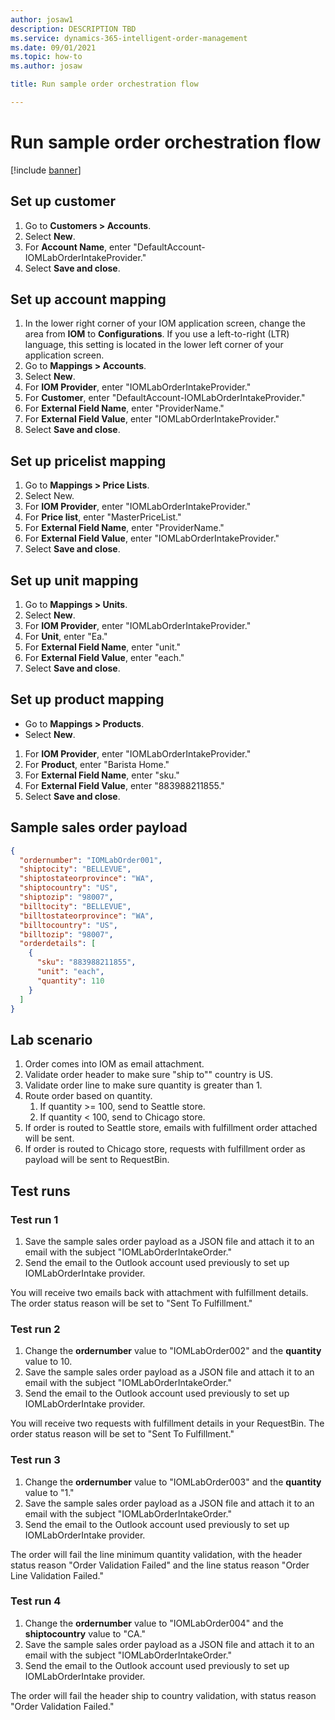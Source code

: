 ```yaml
---
author: josaw1
description: DESCRIPTION TBD
ms.service: dynamics-365-intelligent-order-management
ms.date: 09/01/2021
ms.topic: how-to
ms.author: josaw

title: Run sample order orchestration flow

---
```


# Run sample order orchestration flow

[!include [banner](includes/banner.md)]

## Set up customer

1. Go to **Customers \> Accounts**.
1. Select **New**.
1. For **Account Name**, enter "DefaultAccount-IOMLabOrderIntakeProvider."
1. Select **Save and close**.

## Set up account mapping 

1. In the lower right corner of your IOM application screen, change the area from **IOM** to **Configurations**. If you use a left-to-right (LTR) language, this setting is located in the lower left corner of your application screen. 
1. Go to **Mappings \> Accounts**.
1. Select **New**.
1. For **IOM Provider**, enter "IOMLabOrderIntakeProvider."
1. For **Customer**, enter "DefaultAccount-IOMLabOrderIntakeProvider."
1. For **External Field Name**, enter "ProviderName."
1. For **External Field Value**, enter "IOMLabOrderIntakeProvider."
1. Select **Save and close**.

## Set up pricelist mapping

1. Go to **Mappings \> Price Lists**.
1. Select New.
1. For **IOM Provider**, enter "IOMLabOrderIntakeProvider."
1. For **Price list**, enter "MasterPriceList."
1. For **External Field Name**, enter "ProviderName."
1. For **External Field Value**, enter "IOMLabOrderIntakeProvider."
1. Select **Save and close**.

## Set up unit mapping

1. Go to **Mappings \> Units**.
1. Select **New**.
1. For **IOM Provider**, enter "IOMLabOrderIntakeProvider."
1. For **Unit**, enter "Ea."
1. For **External Field Name**, enter "unit."
1. For **External Field Value**, enter "each."
1. Select **Save and close**.

## Set up product mapping

-	Go to **Mappings \> Products**.
-	Select **New**.
1. For **IOM Provider**, enter "IOMLabOrderIntakeProvider."
1. For **Product**, enter "Barista Home."
1. For **External Field Name**, enter "sku."
1. For **External Field Value**, enter "883988211855."
1. Select **Save and close**.

## Sample sales order payload

```JSON
{
  "ordernumber": "IOMLabOrder001",
  "shiptocity": "BELLEVUE",
  "shiptostateorprovince": "WA",
  "shiptocountry": "US",
  "shiptozip": "98007",
  "billtocity": "BELLEVUE",
  "billtostateorprovince": "WA",
  "billtocountry": "US",
  "billtozip": "98007",
  "orderdetails": [
    {
      "sku": "883988211855",
      "unit": "each",
      "quantity": 110
    }
  ]
}
```

## Lab scenario

1. Order comes into IOM as email attachment.
1. Validate order header to make sure "ship to"" country is US.
1. Validate order line to make sure quantity is greater than 1.
1. Route order based on quantity.
    1. If quantity \>= 100, send to Seattle store.
    1. If quantity \< 100, send to Chicago store.
1. If order is routed to Seattle store, emails with fulfillment order attached will be sent.
1. If order is routed to Chicago store, requests with fulfillment order as payload will be sent to RequestBin.

## Test runs

### Test run 1

1. Save the sample sales order payload as a JSON file and attach it to an email with the subject "IOMLabOrderIntakeOrder."
1. Send the email to the Outlook account used previously to set up IOMLabOrderIntake provider. 

You will receive two emails back with attachment with fulfillment details. The order status reason will be set to "Sent To Fulfillment."

### Test run 2

1. Change the **ordernumber** value to "IOMLabOrder002" and the **quantity** value to 10.
1. Save the sample sales order payload as a JSON file and attach it to an email with the subject "IOMLabOrderIntakeOrder."
1. Send the email to the Outlook account used previously to set up IOMLabOrderIntake provider.

You will receive two requests with fulfillment details in your RequestBin. The order status reason will be set to "Sent To Fulfillment."

### Test run 3

1. Change the **ordernumber** value to "IOMLabOrder003" and the **quantity** value to "1."
1. Save the sample sales order payload as a JSON file and attach it to an email with the subject "IOMLabOrderIntakeOrder."
1. Send the email to the Outlook account used previously to set up IOMLabOrderIntake provider.

The order will fail the line minimum quantity validation, with the header status reason "Order Validation Failed" and the line status reason "Order Line Validation Failed."

### Test run 4

1. Change the **ordernumber** value to "IOMLabOrder004" and the **shiptocountry** value to "CA."
1. Save the sample sales order payload as a JSON file and attach it to an email with the subject "IOMLabOrderIntakeOrder."
1. Send the email to the Outlook account used previously to set up IOMLabOrderIntake provider.

The order will fail the header ship to country validation, with status reason "Order Validation Failed."

